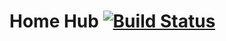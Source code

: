 # Home Hub [![Build Status](https://travis-ci.com/OpenSourceHomeIoT/hub.svg?branch=master)](https://travis-ci.com/OpenSourceHomeIoT/hub)

